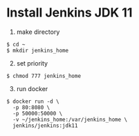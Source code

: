 # Install Jenkins JDK 11    

1. make directory 
```shell
$ cd ~   
$ mkdir jenkins_home
```

2. set priority
```shell
$ chmod 777 jenkins_home
```

3. run docker 
```shell  
$ docker run -d \
  -p 80:8080 \
  -p 50000:50000 \
  -v ~/jenkins_home:/var/jenkins_home \
  jenkins/jenkins:jdk11
  ```
